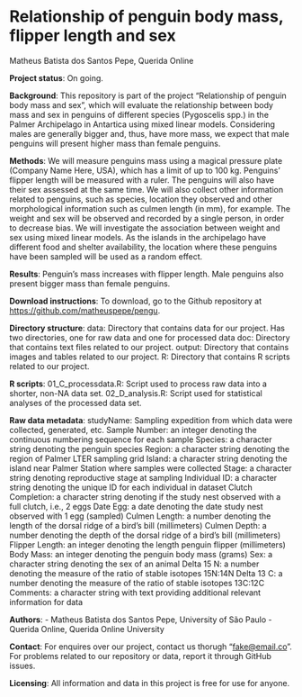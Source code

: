 Relationship of penguin body mass, flipper length and sex
================
Matheus Batista dos Santos Pepe, Querida Online

<!-- README.md is generated from README.Rmd. Please edit that file -->

**Project status**: On going.

**Background**: This repository is part of the project “Relationship of
penguin body mass and sex”, which will evaluate the relationship between
body mass and sex in penguins of different species (Pygoscelis spp.) in
the Palmer Archipelago in Antartica using mixed linear models.
Considering males are generally bigger and, thus, have more mass, we
expect that male penguins will present higher mass than female penguins.

**Methods**: We will measure penguins mass using a magical pressure
plate (Company Name Here, USA), which has a limit of up to 100 kg.
Penguins’ flipper length will be measured with a ruler. The penguins
will also have their sex assessed at the same time. We will also collect
other information related to penguins, such as species, location they
observed and other morphological information such as culmen length (in
mm), for example. The weight and sex will be observed and recorded by a
single person, in order to decrease bias. We will investigate the
association between weight and sex using mixed linear models. As the
islands in the archipelago have different food and shelter availability,
the location where these penguins have been sampled will be used as a
random effect.

**Results**: Penguin’s mass increases with flipper length. Male penguins
also present bigger mass than female penguins.

**Download instructions**: To download, go to the Github repository at
<https://github.com/matheuspepe/pengu>.

**Directory structure**: data: Directory that contains data for our
project. Has two directories, one for raw data and one for processed
data doc: Directory that contains text files related to our project.
output: Directory that contains images and tables related to our
project. R: Directory that contains R scripts related to our project.

**R scripts**: 01_C\_processdata.R: Script used to process raw data into
a shorter, non-NA data set. 02_D\_analysis.R: Script used for
statistical analyses of the processed data set.

**Raw data metadata**: studyName: Sampling expedition from which data
were collected, generated, etc. Sample Number: an integer denoting the
continuous numbering sequence for each sample Species: a character
string denoting the penguin species Region: a character string denoting
the region of Palmer LTER sampling grid Island: a character string
denoting the island near Palmer Station where samples were collected
Stage: a character string denoting reproductive stage at sampling
Individual ID: a character string denoting the unique ID for each
individual in dataset Clutch Completion: a character string denoting if
the study nest observed with a full clutch, i.e., 2 eggs Date Egg: a
date denoting the date study nest observed with 1 egg (sampled) Culmen
Length: a number denoting the length of the dorsal ridge of a bird’s
bill (millimeters) Culmen Depth: a number denoting the depth of the
dorsal ridge of a bird’s bill (millimeters) Flipper Length: an integer
denoting the length penguin flipper (millimeters) Body Mass: an integer
denoting the penguin body mass (grams) Sex: a character string denoting
the sex of an animal Delta 15 N: a number denoting the measure of the
ratio of stable isotopes 15N:14N Delta 13 C: a number denoting the
measure of the ratio of stable isotopes 13C:12C Comments: a character
string with text providing additional relevant information for data

**Authors**: - Matheus Batista dos Santos Pepe, University of São
Paulo - Querida Online, Querida Online University

**Contact**: For enquires over our project, contact us thorugh
“<fake@email.co>”. For problems related to our repository or data,
report it through GitHub issues.

**Licensing**: All information and data in this project is free for use
for anyone.
